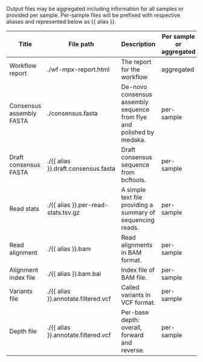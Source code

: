 Output files may be aggregated including information for all samples or provided per sample. Per-sample files will be prefixed with respective aliases and represented below as {{ alias }}.

| Title | File path | Description | Per sample or aggregated |
|-------|-----------|-------------|--------------------------|
| Workflow report | ./wf-mpx-report.html | The report for the workflow | aggregated |
| Consensus assembly FASTA | ./consensus.fasta | De-novo consensus assembly sequence from flye and polished by medaka. | per-sample |
| Draft consensus FASTA | ./{{ alias }}.draft.consensus.fasta | Draft consensus sequence from bcftools. | per-sample |
| Read stats | ./{{ alias }}.per-read-stats.tsv.gz | A simple text file providing a summary of sequencing reads. | per-sample |
| Read alignment | ./{{ alias }}.bam | Read alignments in BAM format. | per-sample |
| Alignment index file | ./{{ alias }}.bam.bai | Index file of BAM file. | per-sample |
| Variants file | ./{{ alias }}.annotate.filtered.vcf | Called variants in VCF format. | per-sample |
| Depth file | ./{{ alias }}.annotate.filtered.vcf | Per-base depth: overall, forward and reverse. | per-sample |
